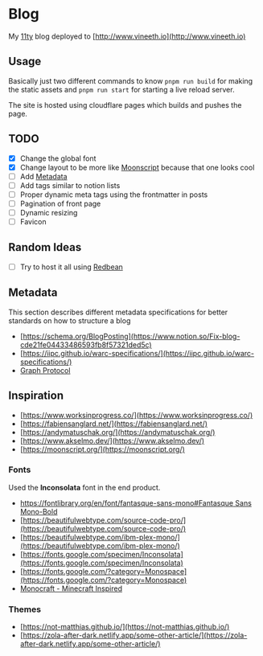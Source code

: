 # Blog

My [11ty](11ty.dev) blog deployed to [http://www.vineeth.io](http://www.vineeth.io)

## Usage

Basically just two different commands to know `pnpm run build` for making the static assets and
`pnpm run start` for starting a live reload server.

The site is hosted using cloudflare pages which builds and pushes the page. 

## TODO

- [x] Change the global font
- [x] Change layout to be more like [Moonscript](http://moonscript.org) because that one looks cool
- [ ] Add [Metadata](#Metadata)
- [ ] Add tags similar to notion lists 
- [ ] Proper dynamic meta tags using the frontmatter in posts
- [ ] Pagination of front page
- [ ] Dynamic resizing
- [ ] Favicon

## Random Ideas

- [ ] Try to host it all using [Redbean](https://redbean.dev/)

## Metadata

This section describes different metadata specifications for better standards
on how to structure a blog

- [https://schema.org/BlogPosting](https://www.notion.so/Fix-blog-cde21fe04433486593fb8f57321ded5c)
- [https://iipc.github.io/warc-specifications/](https://iipc.github.io/warc-specifications/)
- [Graph Protocol](https://ogp.me/)

## Inspiration

- [https://www.worksinprogress.co/](https://www.worksinprogress.co/)
- [https://fabiensanglard.net/](https://fabiensanglard.net/) 
- [https://andymatuschak.org/](https://andymatuschak.org/)
- [https://www.akselmo.dev/](https://www.akselmo.dev/)
- [https://moonscript.org/](https://moonscript.org/)


### Fonts

Used the __Inconsolata__ font in the end product. 

- [https://fontlibrary.org/en/font/fantasque-sans-mono#Fantasque Sans Mono-Bold](https://fontlibrary.org/en/font/fantasque-sans-mono#Fantasque%20Sans%20Mono-Bold)
- [https://beautifulwebtype.com/source-code-pro/](https://beautifulwebtype.com/source-code-pro/)
- [https://beautifulwebtype.com/ibm-plex-mono/](https://beautifulwebtype.com/ibm-plex-mono/)
- [https://fonts.google.com/specimen/Inconsolata](https://fonts.google.com/specimen/Inconsolata)
- [https://fonts.google.com/?category=Monospace](https://fonts.google.com/?category=Monospace)
- [Monocraft - Minecraft Inspired](https://github.com/IdreesInc/Monocraft) 

### Themes

- [https://not-matthias.github.io/](https://not-matthias.github.io/)
- [https://zola-after-dark.netlify.app/some-other-article/](https://zola-after-dark.netlify.app/some-other-article/)
